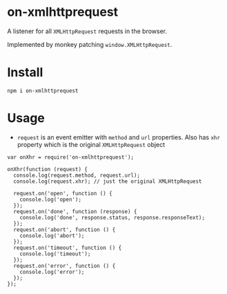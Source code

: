 on-xmlhttprequest
=================

A listener for all `XMLHttpRequest` requests in the browser.

Implemented by monkey patching `window.XMLHttpRequest`.

# Install

    npm i on-xmlhttprequest

# Usage

* `request` is an event emitter with `method` and `url` properties. Also has `xhr` property which is the original `XMLHttpRequest` object

```
var onXhr = require('on-xmlhttprequest');

onXhr(function (request) {
  console.log(request.method, request.url);
  console.log(request.xhr); // just the original XMLHttpRequest

  request.on('open', function () {
    console.log('open');
  });
  request.on('done', function (response) {
    console.log('done', response.status, response.responseText);
  });
  request.on('abort', function () {
    console.log('abort');
  });
  request.on('timeout', function () {
    console.log('timeout');
  });
  request.on('error', function () {
    console.log('error');
  });
});
```
